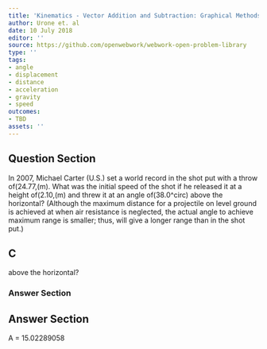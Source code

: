 ```yaml
---
title: 'Kinematics - Vector Addition and Subtraction: Graphical Methods'
author: Urone et. al
date: 10 July 2018
editor: ''
source: https://github.com/openwebwork/webwork-open-problem-library
type: ''
tags:
- angle
- displacement
- distance
- acceleration
- gravity
- speed
outcomes:
- TBD
assets: ''
---
```


## Question Section 

In 2007, Michael Carter (U.S.) set a world record in the shot put with a throw of(24.77,(m).
What was the initial speed of the shot if he released it at a height of(2.10,(m) and threw it at an angle of(38.0^circ) above the horizontal?
(Although the maximum distance for a projectile on level ground is achieved at  when air resistance is neglected, the actual angle to achieve maximum range is smaller; thus, will give a longer range than  in the shot put.)

## C
above the horizontal?
### Answer Section


## Answer Section

A = 15.02289058